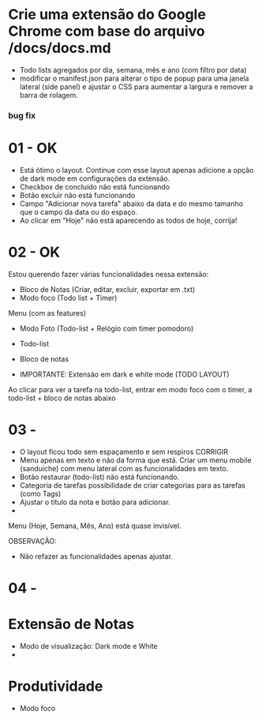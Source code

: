 # Crie uma extensão do Google Chrome com base do arquivo /docs/docs.md 

- Todo lists agregados por dia, semana, mês e ano (com filtro por data)
- modificar o manifest.json para alterar o tipo de popup para uma janela lateral (side panel) e ajustar o CSS para aumentar a largura e remover a barra de rolagem.


### bug fix

# 01 - OK
- Está ótimo o layout. Continue com esse layout apenas adicione a opção de dark mode em configurações da extensão.
- Checkbox de concluído não está funcionando
- Botão excluir não está funcionando
- Campo "Adicionar nova tarefa" abaixo da data e do mesmo tamanho que o campo da data ou do espaço.
- Ao clicar em "Hoje" não está aparecendo as todos de hoje, corrija!

# 02 - OK
Estou querendo fazer várias funcionalidades nessa extensão:
- Bloco de Notas (Criar, editar, excluir, exportar em .txt)
- Modo foco (Todo list + Timer)

Menu (com as features)
- Modo Foto (Todo-list + Relógio com timer pomodoro)
- Todo-list
- Bloco de notas

- IMPORTANTE: Extensão em dark e white mode (TODO LAYOUT)

Ao clicar para ver a tarefa na todo-list, entrar em modo foco com o timer, a todo-list + bloco de notas abaixo

# 03 - 

- O layout ficou todo sem espaçamento e sem respiros CORRIGIR
- Menu apenas em texto e não da forma que está. Criar um menu mobile (sanduiche) com menu lateral com as funcionalidades em texto.
- Botão restaurar (todo-list) não está funcionando.
- Categoria de tarefas possibilidade de criar categorias para as tarefas (como Tags)
- Ajustar o título da nota e botão para adicionar.
- 
Menu (Hoje, Semana, Mês, Ano) está quase invisível.

OBSERVAÇÃO:
- Não refazer as funcionalidades apenas ajustar.


# 04 - 

# Extensão de Notas
- Modo de visualização: Dark mode e White
- 

# Produtividade
- Modo foco